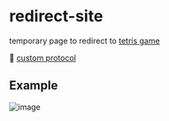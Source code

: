 # redirect-site
temporary page to redirect to [tetris game](https://github.com/vitaliysheshkoff/Tetris-Multiplayer) 

:link: [custom protocol](https://medium.com/swlh/custom-protocol-handling-how-to-8ac41ff651eb)

## Example
![image](https://user-images.githubusercontent.com/55100820/153743028-63cdaf3f-2664-49e2-b6f3-b76a52e8d526.png)
